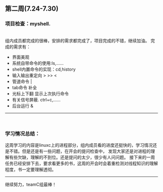 ## 第二周(7.24-7.30)


### **项目检查：myshell.**
<br>
组内成员都完成的很棒，安排的需求都完成了，项目完成的不错，继续加油。
完成的需求有：

- 界面美观
- 系统自带命令的使用:ls,......
- shell内置命令的实现：cd,history
- 输入输出重定向 >  >>  <
- 管道命令  | 
- tab命令 补全
- 光标上下翻 显示上次执行命令
- 有关信号屏蔽. ctrl+c,......
- 后台运行 &


--------------------------------------

<br>

### **学习情况总结：**

这周学习的内容是linuxc上的进程部分，组内成员看的进度还挺快的，学习情况还是不错。但是还是有一些问题，在开会的提问检查中，
发现大家还是对进程的理解有些欠缺，理解的不到位。还是提问的太少，很少有人问问题。
接下来的一周任务已经安排下去，要求看更多的书，这周的开会时会着重检测对线程知识的理解程度，书一定要理解透彻。


----------------------------------


继续努力，teamC组最棒！
